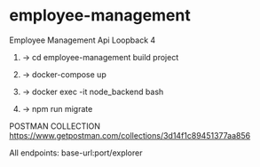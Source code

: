 # employee-management
Employee Management Api Loopback 4
1) -> cd employee-management
build project
2) -> docker-compose up

3) -> docker exec -it node_backend bash
4) -> npm run migrate
   
   
POSTMAN COLLECTION
https://www.getpostman.com/collections/3d14f1c89451377aa856

All endpoints: base-url:port/explorer
   
